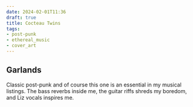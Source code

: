 ```yaml
---
date: 2024-02-01T11:36
draft: true
title: Cocteau Twins
tags:
- post-punk
- ethereal_music
- cover_art
---
```

## Garlands

Classic post-punk and of course this one is an essential in my musical listings. The bass reverbs inside me, the guitar riffs shreds my boredom, and Liz vocals inspires me.